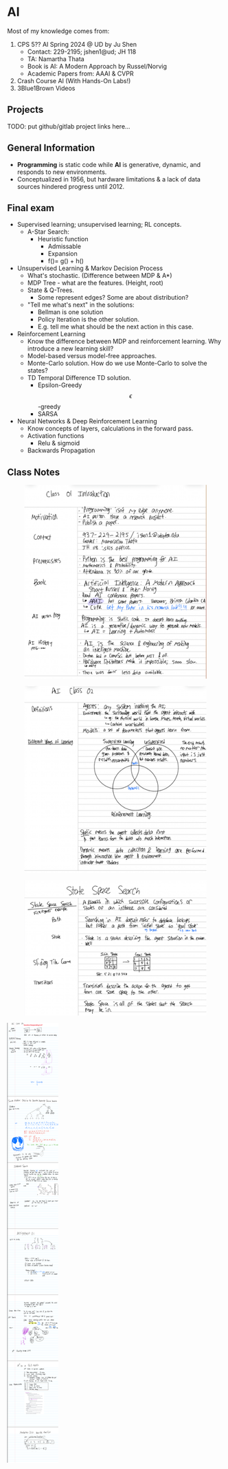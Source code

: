 # AI

Most of my knowledge comes from:

1. CPS 5?? AI Spring 2024 @ UD by Ju Shen
   * Contact: 229-2195; jshen1@ud; JH 118
   * TA: Namartha Thata
   * Book is AI: A Modern Approach by Russel/Norvig
   * Academic Papers from: AAAI & CVPR
2. Crash Course AI (With Hands-On Labs!)
3. 3Blue1Brown Videos

## Projects

TODO: put github/gitlab project links here...

## General Information

* **Programming** is static code while **AI** is generative, dynamic, and responds to new environments.
* Conceptualized in 1956, but hardware limitations & a lack of data sources hindered progress until 2012.

## Final exam

* Supervised learning; unsupervised learning; RL concepts.
  * A-Star Search:
    * Heuristic function
      * Admissable
      * Expansion
      * f()= g() + h()
* Unsupervised Learning & Markov Decision Process
  * What's stochastic. (Difference between MDP & A\*)
  * MDP Tree - what are the features. (Height, root)&#x20;
  * State & Q-Trees.&#x20;
    * Some represent edges? Some are about distribution?
  * "Tell me what's next" in the solutions:
    * Bellman is one solution
    * Policy Iteration is the other solution.
    * E.g. tell me what should be the next action in this case.
* Reinforcement Learning
  * Know the difference between MDP and reinforcement learning. Why introduce a new learning skill?
  * Model-based versus model-free approaches.&#x20;
  * Monte-Carlo solution. How do we use Monte-Carlo to solve the states?
  * TD Temporal Difference TD solution.
    * Epsilon-Greedy $$\epsilon$$-greedy
    * SARSA
* Neural Networks & Deep Reinforcement Learning
  * Know concepts of layers, calculations in the forward pass.&#x20;
  * Activation functions
    * Relu & sigmoid
  * Backwards Propagation

## Class Notes

<figure><img src="../../.gitbook/assets/image (1) (1) (1) (1) (1).png" alt=""><figcaption></figcaption></figure>

<figure><img src="../../.gitbook/assets/image (2) (1) (1).png" alt=""><figcaption></figcaption></figure>

<figure><img src="../../.gitbook/assets/image (2) (1) (1) (1).png" alt=""><figcaption></figcaption></figure>

![IterativeDeepening](IterativeDeepeningAStar.png)
